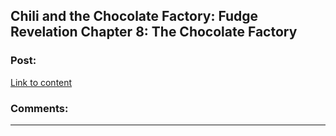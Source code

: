 ## Chili and the Chocolate Factory: Fudge Revelation Chapter 8: The Chocolate Factory

### Post:

[Link to content]()

### Comments:

---

